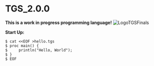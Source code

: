 # TGS_2.0.0
**This is a work in progress programming language!**
![LogoTGSFinals](https://user-images.githubusercontent.com/112824573/200091920-1dc38a95-6890-4e29-ae6b-67672740e8a1.jpg)

**Start Up:**
```
$ cat <<EOF >hello.tgs
$ proc main() {
$     println("Hello, World");
$ }
$ EOF
```
